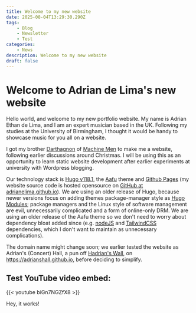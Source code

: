 ```yaml
---
title: Welcome to my new website
date: 2025-08-04T13:29:30.290Z
tags:
    - Blog
    - Newsletter
    - Test
categories:
    - News
description: Welcome to my new website
draft: false
---
```


# Welcome to Adrian de Lima's new website

Hello world, and welcome to my new portfolio website. My name is Adrian Ethan de Lima, and I am an expert musician based in the UK. Following my studies at the University of Birmingham, I thought it would be handy to showcase music for you all on a website.

I got my brother [Darthagnon](https://github.com/Darthagnon/) of [Machine Men](https://robot-one.github.io/) to make me a website, following earlier discussions around Christmas. I will be using this as an opportunity to learn static website development after earlier experiments at university with Wordpress blogging.

Our technology stack is [Hugo v118.1], the [Aafu] theme and [Github Pages] (my website source code is hosted opensource on [GitHub at adrianelima.github.io]). We are using an older release of Hugo, because newer versions focus on adding themes package-manager style as [Hugo Modules](https://gohugo.io/hugo-modules/); package managers and the Linux style of software management are evil, unnecessarily complicated and a form of online-only DRM. We are using an older release of the Aafu theme so we don't need to worry about dependency bloat added since (e.g. [nodeJS] and [TailwindCSS] dependencies, which I don't want to maintain as unnecessary complications). 

The domain name might change soon; we earlier tested the website as Adrian's (Concert) Hall, a pun off [Hadrian's Wall](https://www.english-heritage.org.uk/visit/places/hadrians-wall), on https://adrianshall.github.io, before deciding to simplify.

## Test YouTube video embed:

{{< youtube biGn7NGZfX8 >}}

Hey, it works!

[Hugo v118.1]: https://github.com/gohugoio/hugo/releases/tag/v0.118.1
[Aafu]: https://github.com/darshanbaral/aafu/tree/9e832459980f519397d5bd498042c54b38fedc96
[Github Pages]: https://pages.github.com/
[GitHub at adrianelima.github.io]: https://github.com/AdriandeLima/adriandelima.github.io
[nodeJS]: https://nodejs.org/en/download
[TailwindCSS]: https://tailwindcss.com/